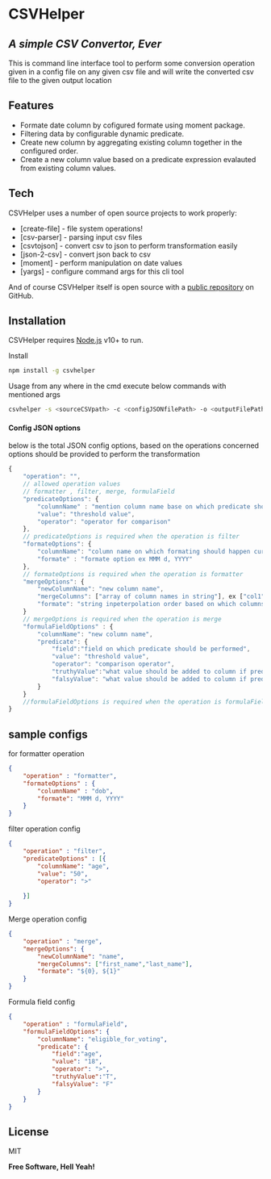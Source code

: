 # CSVHelper
## _A simple CSV Convertor, Ever_


This is command line interface tool to perform some conversion operation given in a config file on any given csv file and will write the converted csv file to the given output location

## Features

- Formate date column by cofigured formate using moment package.
- Filtering data by configurable dynamic predicate.
- Create new column by aggregating existing column together in the configured order.
- Create a new column value based on a predicate expression evalauted from existing column values.

## Tech

CSVHelper uses a number of open source projects to work properly:

- [create-file] - file system operations!
- [csv-parser] - parsing input csv files 
- [csvtojson] - convert csv to json to perform transformation easily
- [json-2-csv] - convert json back to csv
- [moment] - perform manipulation on date values
- [yargs] - configure command args for this cli tool


And of course CSVHelper itself is open source with a [public repository][csvhelperrepo]
 on GitHub.

## Installation

CSVHelper requires [Node.js](https://nodejs.org/) v10+ to run.

Install 
```sh
npm install -g csvhelper
```
Usage
from any where in the cmd execute below commands with mentioned args
```sh
csvhelper -s <sourceCSVpath> -c <configJSONfilePath> -o <outputFilePath>
```


#### Config JSON options

below is the total JSON config options, based on the operations concerned options should be provided to perform the transformation

```javascript
{
    "operation": "",  
    // allowed operation values
    // formatter , filter, merge, formulaField
    "predicateOptions": {
        "columnName" : "mention column name base on which predicate should perform",
        "value": "threshold value",
        "operator": "operator for comparison"
    },
    // predicateOptions is required when the operation is filter
    "formateOptions": {
        "columnName": "column name on which formating should happen currently supports date column type",
        "formate" : "formate option ex MMM d, YYYY"
    },
    // formateOptions is required when the operation is formatter
    "mergeOptions": {
        "newColumnName": "new column name",
        "mergeColumns": ["array of column names in string"], ex ["col1", "col2"]
        "formate": "string inpeterpolation order based on which columns should be merged ex: ${0}, ${1} will give col1, col2"
    }
    // mergeOptions is required when the operation is merge
    "formulaFieldOptions" : {
        "columnName": "new column name",
        "predicate": {
            "field":"field on which predicate should be performed",
            "value": "threshold value",
            "operator": "comparison operator",
            "truthyValue":"what value should be added to column if predicate is true",
            "falsyValue": "what value should be added to column if predicate is fals"
        }
    }
    //formulaFieldOptions is required when the operation is formulaField
}
```

## sample configs

for formatter operation
```json
{
    "operation" : "formatter",
    "formateOptions" : {
        "columnName" : "dob",
        "formate": "MMM d, YYYY"
    }
}
```

filter operation config
```json
{
    "operation" : "filter",
    "predicateOptions" : [{
        "columnName": "age",
        "value": "50",
        "operator": ">"
        
    }]
}
```

Merge operation config
```json
{
    "operation" : "merge",
    "mergeOptions": {
        "newColumnName": "name",
        "mergeColumns": ["first_name","last_name"],
        "formate": "${0}, ${1}"
    }
}
```
Formula field config
```json
{
    "operation" : "formulaField",
    "formulaFieldOptions": {
        "columnName": "eligible_for_voting",
        "predicate": {
            "field":"age",
            "value": "18",
            "operator": ">",
            "truthyValue":"T",
            "falsyValue": "F"
        }
    }
}
```
## License

MIT

**Free Software, Hell Yeah!**


   [csvhelperrepo]: <https://github.com/Tylerdurden07/csvhelper>

